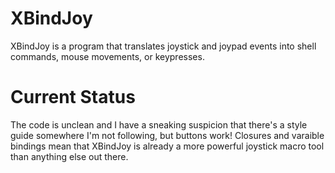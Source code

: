 XBindJoy
========

XBindJoy is a program that translates joystick and joypad events into shell commands, mouse movements, or keypresses.

Current Status
==============

The code is unclean and I have a sneaking suspicion that there's a style guide somewhere I'm not following, but buttons work! Closures and varaible bindings mean that XBindJoy is already a more powerful joystick macro tool than anything else out there.
